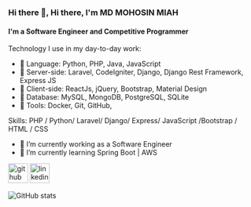### Hi there 👋, Hi there, I'm MD MOHOSIN MIAH
#### I'm a Software Engineer and Competitive Programmer
Technology I use in my day-to-day work:
- 🌱 Language: Python, PHP, Java, JavaScript
- 🌱 Server-side: Laravel, CodeIgniter, Django, Django Rest Framework, Express JS
- 🌱 Client-side: ReactJs, jQuery, Bootstrap, Material Design
- 🌱 Database: MySQL, MongoDB, PostgreSQL, SQLite
- 🌱 Tools: Docker, Git, GitHub,

Skills: PHP / Python/  Laravel/ Django/ Express/ JavaScript /Bootstrap / HTML / CSS 

- 🔭 I’m currently working as a  Software Engineer 
- 🌱 I’m currently learning Spring Boot | AWS  


[<img src='https://cdn.jsdelivr.net/npm/simple-icons@3.0.1/icons/github.svg' alt='github' height='40'>](https://github.com/mohosinmiah)  [<img src='https://cdn.jsdelivr.net/npm/simple-icons@3.0.1/icons/linkedin.svg' alt='linkedin' height='40'>](https://www.linkedin.com/in/md-mohosin-miah-731314197/)  

![GitHub stats](https://github-readme-stats.vercel.app/api?username=mohosinmiah&show_icons=true)  

